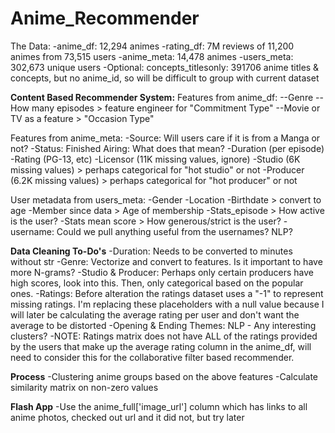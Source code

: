 # Anime_Recommender

The Data:
-anime_df: 12,294 animes
-rating_df: 7M reviews of 11,200 animes from 73,515 users
-anime_meta: 14,478 animes
-users_meta: 302,673 unique users
-Optional: concepts_titlesonly: 391706 anime titles & concepts, but no anime_id, so will be difficult to group with current dataset

**Content Based Recommender System:**
Features from anime_df:
--Genre 
--How many episodes > feature engineer for "Commitment Type"
--Movie or TV as a feature > "Occasion Type"

Features from anime_meta:
-Source: Will users care if it is from a Manga or not?
-Status: Finished Airing: What does that mean?
-Duration (per episode)
-Rating (PG-13, etc)
-Licensor (11K missing values, ignore)
-Studio (6K missing values) > perhaps categorical for "hot studio" or not
-Producer (6.2K missing values) > perhaps categorical for "hot producer" or not

User metadata from users_meta:
-Gender
-Location
-Birthdate > convert to age
-Member since data > Age of membership
-Stats_episode > How active is the user?
-Stats mean score > How generous/strict is the user?
-username: Could we pull anything useful from the usernames? NLP?



**Data Cleaning To-Do's**
-Duration: Needs to be converted to minutes without str
-Genre: Vectorize and convert to features. Is it important to have more N-grams?
-Studio & Producer: Perhaps only certain producers have high scores, look into this. Then, only categorical based on the popular ones.
-Ratings: Before alteration the ratings dataset uses a "-1" to represent missing ratings. I'm replacing these placeholders with a null value because I will later be calculating the average rating per user and don't want the average to be distorted
-Opening & Ending Themes: NLP - Any interesting clusters?
-NOTE: Ratings matrix does not have ALL of the ratings provided by the users that make up the average rating column in the anime_df, will need to consider this for the collaborative filter based recommender. 

**Process**
-Clustering anime groups based on the above features
-Calculate similarity matrix on non-zero values

**Flash App**
-Use the anime_full['image_url'] column which has links to all anime photos, checked out url and it did not, but try later


